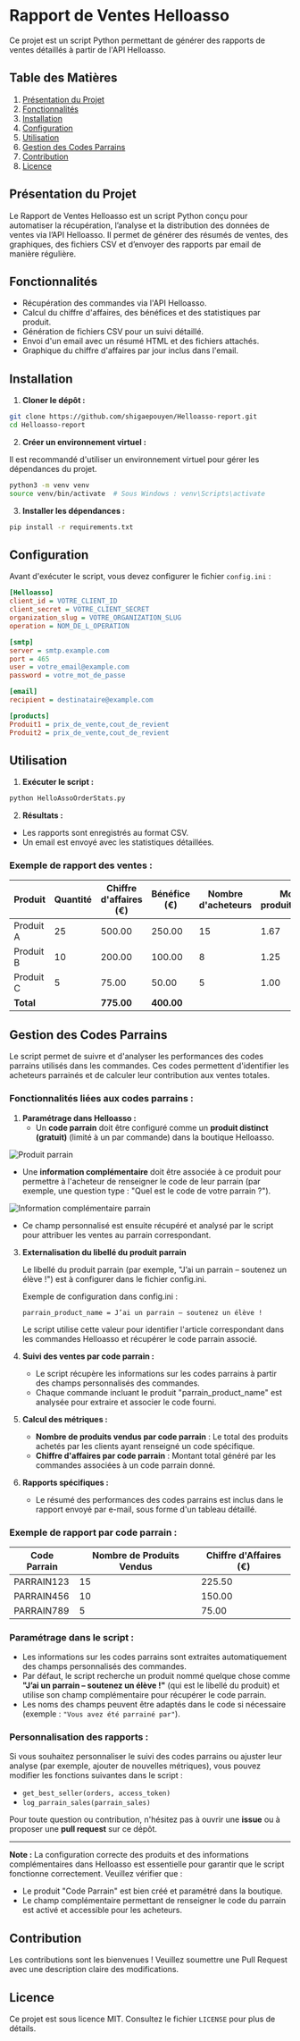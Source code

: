 # Rapport de Ventes Helloasso

Ce projet est un script Python permettant de générer des rapports de ventes détaillés à partir de l'API Helloasso.

## Table des Matières

1. [Présentation du Projet](#présentation-du-projet)
2. [Fonctionnalités](#fonctionnalités)
3. [Installation](#installation)
4. [Configuration](#configuration)
5. [Utilisation](#utilisation)
6. [Gestion des Codes Parrains](#gestion-des-codes-parrains)
7. [Contribution](#contribution)
8. [Licence](#licence)

## Présentation du Projet

Le Rapport de Ventes Helloasso est un script Python conçu pour automatiser la récupération, l’analyse et la distribution des données de ventes via l’API Helloasso. Il permet de générer des résumés de ventes, des graphiques, des fichiers CSV et d’envoyer des rapports par email de manière régulière.

## Fonctionnalités

- Récupération des commandes via l'API Helloasso.
- Calcul du chiffre d'affaires, des bénéfices et des statistiques par produit.
- Génération de fichiers CSV pour un suivi détaillé.
- Envoi d'un email avec un résumé HTML et des fichiers attachés.
- Graphique du chiffre d'affaires par jour inclus dans l'email.

## Installation

1. **Cloner le dépôt :**

```bash
git clone https://github.com/shigaepouyen/Helloasso-report.git
cd Helloasso-report
```

2. **Créer un environnement virtuel :**

Il est recommandé d'utiliser un environnement virtuel pour gérer les dépendances du projet.

```bash
python3 -m venv venv
source venv/bin/activate  # Sous Windows : venv\Scripts\activate
```

3. **Installer les dépendances :**

```bash
pip install -r requirements.txt
```

## Configuration

Avant d'exécuter le script, vous devez configurer le fichier `config.ini` :

```ini
[Helloasso]
client_id = VOTRE_CLIENT_ID
client_secret = VOTRE_CLIENT_SECRET
organization_slug = VOTRE_ORGANIZATION_SLUG
operation = NOM_DE_L_OPERATION

[smtp]
server = smtp.example.com
port = 465
user = votre_email@example.com
password = votre_mot_de_passe

[email]
recipient = destinataire@example.com

[products]
Produit1 = prix_de_vente,cout_de_revient
Produit2 = prix_de_vente,cout_de_revient
```

## Utilisation

1. **Exécuter le script :**

```bash
python HelloAssoOrderStats.py
```

2. **Résultats :**

- Les rapports sont enregistrés au format CSV.
- Un email est envoyé avec les statistiques détaillées.

### Exemple de rapport des ventes :
| Produit      | Quantité | Chiffre d'affaires (€) | Bénéfice (€) | Nombre d'acheteurs | Moyenne produits/acheteur |
|--------------|----------|-------------------------|--------------|---------------------|---------------------------|
| Produit A    | 25       | 500.00                 | 250.00       | 15                  | 1.67                      |
| Produit B    | 10       | 200.00                 | 100.00       | 8                   | 1.25                      |
| Produit C    | 5        | 75.00                  | 50.00        | 5                   | 1.00                      |
| **Total**    |          | **775.00**             | **400.00**   |                     |                           |

## Gestion des Codes Parrains

Le script permet de suivre et d'analyser les performances des codes parrains utilisés dans les commandes. Ces codes permettent d'identifier les acheteurs parrainés et de calculer leur contribution aux ventes totales.

### Fonctionnalités liées aux codes parrains :

1. **Paramétrage dans Helloasso :**
   - Un **code parrain** doit être configuré comme un **produit distinct (gratuit)** (limité à un par commande) dans la boutique Helloasso.

![Produit parrain](visuels/produit-parrain.png)

   - Une **information complémentaire** doit être associée à ce produit pour permettre à l'acheteur de renseigner le code de leur parrain (par exemple, une question type : "Quel est le code de votre parrain ?").

![Information complémentaire parrain](visuels/information-complementaire-parrain.png)

   - Ce champ personnalisé est ensuite récupéré et analysé par le script pour attribuer les ventes au parrain correspondant.

3. **Externalisation du libellé du produit parrain**

    Le libellé du produit parrain (par exemple, "J’ai un parrain – soutenez un élève !") est à configurer dans le fichier config.ini. 

    Exemple de configuration dans config.ini :
    ```[parameters]
    parrain_product_name = J’ai un parrain – soutenez un élève !
    ```

    Le script utilise cette valeur pour identifier l'article correspondant dans les commandes Helloasso et récupérer le code parrain associé.

2. **Suivi des ventes par code parrain :**
   - Le script récupère les informations sur les codes parrains à partir des champs personnalisés des commandes.
   - Chaque commande incluant le produit "parrain_product_name" est analysée pour extraire et associer le code fourni.

3. **Calcul des métriques :**
   - **Nombre de produits vendus par code parrain** : Le total des produits achetés par les clients ayant renseigné un code spécifique.
   - **Chiffre d'affaires par code parrain** : Montant total généré par les commandes associées à un code parrain donné.

4. **Rapports spécifiques :**
   - Le résumé des performances des codes parrains est inclus dans le rapport envoyé par e-mail, sous forme d'un tableau détaillé.

### Exemple de rapport par code parrain :

| Code Parrain | Nombre de Produits Vendus | Chiffre d'Affaires (€) |
|--------------|----------------------------|-------------------------|
| PARRAIN123   | 15                         | 225.50                 |
| PARRAIN456   | 10                         | 150.00                 |
| PARRAIN789   | 5                          | 75.00                  |

### Paramétrage dans le script :

- Les informations sur les codes parrains sont extraites automatiquement des champs personnalisés des commandes.
- Par défaut, le script recherche un produit nommé quelque chose comme **"J’ai un parrain – soutenez un élève !"** (qui est le libellé du produit) et utilise son champ complémentaire pour récupérer le code parrain.
- Les noms des champs peuvent être adaptés dans le code si nécessaire (exemple : `"Vous avez été parrainé par"`).

### Personnalisation des rapports :

Si vous souhaitez personnaliser le suivi des codes parrains ou ajuster leur analyse (par exemple, ajouter de nouvelles métriques), vous pouvez modifier les fonctions suivantes dans le script :
- `get_best_seller(orders, access_token)`
- `log_parrain_sales(parrain_sales)`

Pour toute question ou contribution, n'hésitez pas à ouvrir une **issue** ou à proposer une **pull request** sur ce dépôt.

---

**Note :** La configuration correcte des produits et des informations complémentaires dans Helloasso est essentielle pour garantir que le script fonctionne correctement. Veuillez vérifier que :
- Le produit "Code Parrain" est bien créé et paramétré dans la boutique.
- Le champ complémentaire permettant de renseigner le code du parrain est activé et accessible pour les acheteurs.

## Contribution

Les contributions sont les bienvenues ! Veuillez soumettre une Pull Request avec une description claire des modifications.

## Licence

Ce projet est sous licence MIT. Consultez le fichier `LICENSE` pour plus de détails.